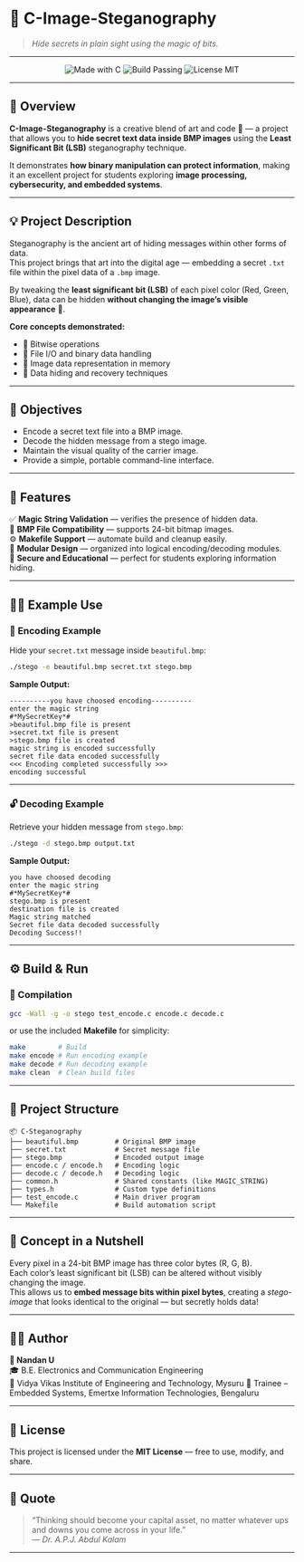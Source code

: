 # 🧠 C-Image-Steganography  
> *Hide secrets in plain sight using the magic of bits.*

---

<p align="center">
  <img src="https://img.shields.io/badge/Made%20with-C-blue.svg" alt="Made with C"/>
  <img src="https://img.shields.io/badge/Build-Passing-brightgreen.svg" alt="Build Passing"/>
  <img src="https://img.shields.io/badge/License-MIT-yellow.svg" alt="License MIT"/>
</p>

---

## 🎨 Overview

**C-Image-Steganography** is a creative blend of art and code 🧬 — a project that allows you to **hide secret text data inside BMP images** using the **Least Significant Bit (LSB)** steganography technique.  

It demonstrates **how binary manipulation can protect information**, making it an excellent project for students exploring **image processing, cybersecurity, and embedded systems**.

---

## 💡 Project Description

Steganography is the ancient art of hiding messages within other forms of data.  
This project brings that art into the digital age — embedding a secret `.txt` file within the pixel data of a `.bmp` image.  

By tweaking the **least significant bit (LSB)** of each pixel color (Red, Green, Blue), data can be hidden **without changing the image’s visible appearance** 👀.

**Core concepts demonstrated:**
- 🔢 Bitwise operations  
- 📂 File I/O and binary data handling  
- 🧩 Image data representation in memory  
- 🧠 Data hiding and recovery techniques  

---

## 🎯 Objectives

- Encode a secret text file into a BMP image.  
- Decode the hidden message from a stego image.  
- Maintain the visual quality of the carrier image.  
- Provide a simple, portable command-line interface.  

---

## 🧩 Features

✅ **Magic String Validation** — verifies the presence of hidden data.  
💾 **BMP File Compatibility** — supports 24-bit bitmap images.  
⚙️ **Makefile Support** — automate build and cleanup easily.  
🧱 **Modular Design** — organized into logical encoding/decoding modules.  
🔐 **Secure and Educational** — perfect for students exploring information hiding.  

---

## 🧑‍💻 Example Use

### 🧠 Encoding Example  
Hide your `secret.txt` message inside `beautiful.bmp`:
```bash
./stego -e beautiful.bmp secret.txt stego.bmp
```

**Sample Output:**
```
----------you have choosed encoding----------
enter the magic string
#*MySecretKey*#
>beautiful.bmp file is present
>secret.txt file is present
>stego.bmp file is created
magic string is encoded successfully
secret file data encoded successfully
<<< Encoding completed successfully >>>
encoding successful
```

---

### 🔓 Decoding Example  
Retrieve your hidden message from `stego.bmp`:
```bash
./stego -d stego.bmp output.txt
```

**Sample Output:**
```
you have choosed decoding
enter the magic string
#*MySecretKey*#
stego.bmp is present
destination file is created
Magic string matched
Secret file data decoded successfully
Decoding Success!!
```

---

## ⚙️ Build & Run

### 🧰 Compilation
```bash
gcc -Wall -g -o stego test_encode.c encode.c decode.c
```

or use the included **Makefile** for simplicity:
```bash
make        # Build
make encode # Run encoding example
make decode # Run decoding example
make clean  # Clean build files
```

---

## 📁 Project Structure
```
📦 C-Steganography
├── beautiful.bmp         # Original BMP image
├── secret.txt            # Secret message file
├── stego.bmp             # Encoded output image
├── encode.c / encode.h   # Encoding logic
├── decode.c / decode.h   # Decoding logic
├── common.h              # Shared constants (like MAGIC_STRING)
├── types.h               # Custom type definitions
├── test_encode.c         # Main driver program
└── Makefile              # Build automation script
```

---

## 🧠 Concept in a Nutshell

Every pixel in a 24-bit BMP image has three color bytes (R, G, B).  
Each color’s least significant bit (LSB) can be altered without visibly changing the image.  
This allows us to **embed message bits within pixel bytes**, creating a *stego-image* that looks identical to the original — but secretly holds data!

---

## 🧑‍🎓 Author

**👤 Nandan U**  
🎓 B.E. Electronics and Communication Engineering  
🏫 Vidya Vikas Institute of Engineering and Technology, Mysuru
💼 Trainee – Embedded Systems, Emertxe Information Technologies, Bengaluru

---

## 📜 License
This project is licensed under the **MIT License** — free to use, modify, and share.

---

## 🌟 Quote
> “Thinking should become your capital asset, no matter whatever ups and downs you come across in your life.”  
> — *Dr. A.P.J. Abdul Kalam*

---
